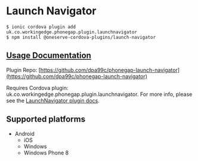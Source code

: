 # Launch Navigator

```text
$ ionic cordova plugin add uk.co.workingedge.phonegap.plugin.launchnavigator
$ npm install @oneserve-cordova-plugins/launch-navigator
```

## [Usage Documentation](https://oneserve.gitbook.io/oneserve-cordova-plugins/plugins/launch-navigator/)

Plugin Repo: [https://github.com/dpa99c/phonegap-launch-navigator](https://github.com/dpa99c/phonegap-launch-navigator)

Requires Cordova plugin: uk.co.workingedge.phonegap.plugin.launchnavigator. For more info, please see the [LaunchNavigator plugin docs](https://github.com/dpa99c/phonegap-launch-navigator).

## Supported platforms

* Android
  * iOS
  * Windows
  * Windows Phone 8

